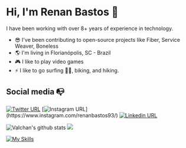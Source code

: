 <!--
**renanbastos93/renanbastos93** is a ✨ _special_ ✨ repository because its `README.md` (this file) appears on your GitHub profile.

Here are some ideas to get you started:

- 🔭 I’m currently working on ...
- 🌱 I’m currently learning ...
- 👯 I’m looking to collaborate on ...
- 🤔 I’m looking for help with ...
- 💬 Ask me about ...
- 📫 How to reach me: ...
- 😄 Pronouns: ...
- ⚡ Fun fact: ...

<img align="right" width="274" height="237" src="https://www.pinclipart.com/picdir/big/571-5718253_golang-gopher-png-clipart.png">
-->



# Hi, I'm Renan Bastos 👋
I have been working with over 8+ years of experience in technology.

- 😎 I've been contributing to open-source projects like Fiber, Service Weaver, Boneless
- :earth_americas: I'm living in Florianópolis, SC - Brazil
- :video_game: I like to play video games
- ⚡ I like to go surfing :surfing_man:, biking, and hiking.


## Social media :mailbox_with_no_mail:

[![Twitter URL](https://img.shields.io/twitter/url?color=%231DA1F2&label=follow&logo=twitter&logoColor=%231DA1F2&style=flat-square&url=https%3A%2F%2Fwww.reddit.com%2Fuser%2FFatChicken277)](https://twitter.com/renanbastos93)
[![Instagram URL](https://img.shields.io/twitter/url?color=%23fb3958&label=follow&logo=instagram&logoColor=%23fb3958&style=flat-square&url=https%3A%2F%2Fwww.instagram.com%2Falejorc_)](https://www.instagram.com/renanbastos93/)
[![Linkedin URL](https://img.shields.io/twitter/url?color=%230072b1&label=connect&logo=linkedin&logoColor=%230072b1&style=flat-square&url=https%3A%2F%2Fwww.linkedin.com%2Fin%2Falejandro-ramirez-ciceros%2F)](https://www.linkedin.com/in/renanbastos93/)

![Valchan's github stats](https://github-readme-stats.vercel.app/api?username=renanbastos93&show_icons=true&theme=github_dark)
![](https://github-profile-summary-cards.vercel.app/api/cards/stats?username=renanbastos93&theme=github_dark)
<!--
![](http://github-profile-summary-cards.vercel.app/api/cards/most-commit-language?username=renanbastos93&theme=github_dark)
![](http://github-profile-summary-cards.vercel.app/api/cards/repos-per-language?username=renanbastos93&theme=github_dark)
-->
[![My Skills](https://skillicons.dev/icons?i=golang,aws,cloudflare,git,linux,gcp,k8s,mongodb,mysql,docker&theme=dark)](https://skillicons.dev)
